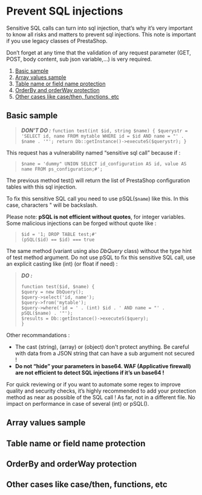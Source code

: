 # Prevent SQL injections

Sensitive SQL calls can turn into sql injection, that’s why it’s very important to know all risks and matters to prevent sql injections. This note is important if you use legacy classes of PrestaShop.

Don’t forget at any time that the validation of any request parameter (GET, POST, body content, sub json variable,…) is very required.

1. [Basic sample](#basic-sample)
2. [Array values sample](#array-values-sample)
3. [Table name or field name protection](#table-name-or-field-name-protection)
4. [OrderBy and orderWay protection](#orderby-and-orderway-protection)
5. [Other cases like case/then, functions, etc](#other-cases-like-case/then,-functions,-etc)

## Basic sample

> ***DON'T DO :***
>``
>function test(int $id, string $name) {
>    $querystr = 'SELECT id, name FROM mytable WHERE id = $id AND name = "' . $name . '"';
>    return Db::getInstance()->executeS($querystr);
>}
>``

This request has a vulnerability named “sensitive sql call” because if :

> `$name = 'dummy" UNION SELECT id_configuration AS id, value AS name FROM ps_configuration;#';`

The previous method test() will return the list of PrestaShop configuration tables with this sql injection.

To fix this sensitive SQL call you need to use pSQL(`$name`) like this. In this case, characters " will be backslash.

Please note: **pSQL is not efficient without quotes**, for integer variables. Some malicious injections can be forged without quote like :

> `$id = '1; DROP TABLE test;#'`  
> `(pSQL($id) == $id) === true`

The same method (variant using also *DbQuery* class) without the type hint of test method argument. Do not use pSQL to fix this sensitive SQL call, use an explicit casting like (int) (or float if need) :

> ***DO :***
>
> `function test($id, $name) {`  
>    `$query = new DbQuery();`  
>    `$query->select('id, name');`  
>    `$query->from('mytable');`  
>    `$query->where('id = ' . (int) $id . ' AND name = "' . pSQL($name) . '"');`  
>    `$results = Db::getInstance()->executeS($query);`  
> `}`

Other recommandations :
 - The cast (string), (array) or (object) don't protect anything. Be careful with data from a JSON string that can have a sub argument not secured !
 - **Do not “hide” your parameters in base64. WAF (Applicative firewall) are not efficient to detect SQL injections if it’s un base64 !**

For quick reviewing or if you want to automate some regex to improve quality and security checks, it’s highly recommended to add your protection method as near as possible of the SQL call ! As far, not in a different file. No impact on performance in case of several (int) or pSQL().


## Array values sample

## Table name or field name protection

## OrderBy and orderWay protection

## Other cases like case/then, functions, etc